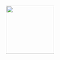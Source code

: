 <p align="center">
    <img src="https://travis-ci.org/userThiagoRamos/js-starter-kit.svg?branch=master"
         height="130">
</p>
